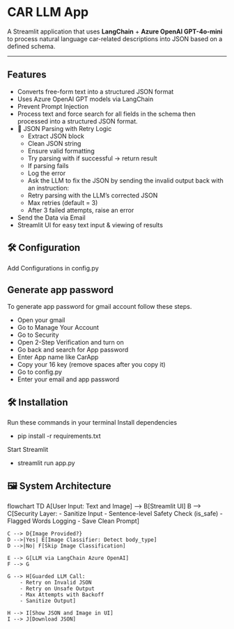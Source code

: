# CAR LLM App

A Streamlit application that uses **LangChain** + **Azure OpenAI GPT-4o-mini** to process natural language car-related descriptions into JSON based on a defined schema.

---

## Features
- Converts free-form text into a structured JSON format
- Uses Azure OpenAI GPT models via LangChain
- Prevent Prompt Injection
- Process text and force search for all fields in the schema then processed into a structured JSON format.
- 📌 JSON Parsing with Retry Logic
   - Extract JSON block
   - Clean JSON string
   - Ensure valid formatting
   - Try parsing with if successful → return result
   - If parsing fails
   - Log the error
   - Ask the LLM to fix the JSON by sending the invalid output back with an instruction:
   - Retry parsing with the LLM’s corrected JSON
   - Max retries (default = 3)
   - After 3 failed attempts, raise an error  
- Send the Data via Email
- Streamlit UI for easy text input & viewing of results

## 🛠 Configuration

Add Configurations in config.py
## Generate app password
To generate app password for gmail account follow these steps.
- Open your gmail 
- Go to Manage Your Account
- Go to Security
- Open 2-Step Verification and turn on
- Go back and search for App password
- Enter App name like CarApp
- Copy your 16 key (remove spaces after you copy it)
- Go to config.py
- Enter your email and app password
  
## 🛠 Installation
Run these commands in your terminal
Install dependencies
   
- pip install -r requirements.txt

Start Streamlit

- streamlit run app.py

## 🖼 System Architecture

flowchart TD
    A[User Input: Text and Image] --> B[Streamlit UI]
    B --> C[Security Layer: 
        - Sanitize Input
        - Sentence-level Safety Check (is_safe)
        - Flagged Words Logging
        - Save Clean Prompt]
    
    C --> D{Image Provided?}
    D -->|Yes| E[Image Classifier: Detect body_type]
    D -->|No| F[Skip Image Classification]

    E --> G[LLM via LangChain Azure OpenAI]
    F --> G

    G --> H[Guarded LLM Call: 
        - Retry on Invalid JSON
        - Retry on Unsafe Output
        - Max Attempts with Backoff
        - Sanitize Output]
    
    H --> I[Show JSON and Image in UI]
    I --> J[Download JSON]
